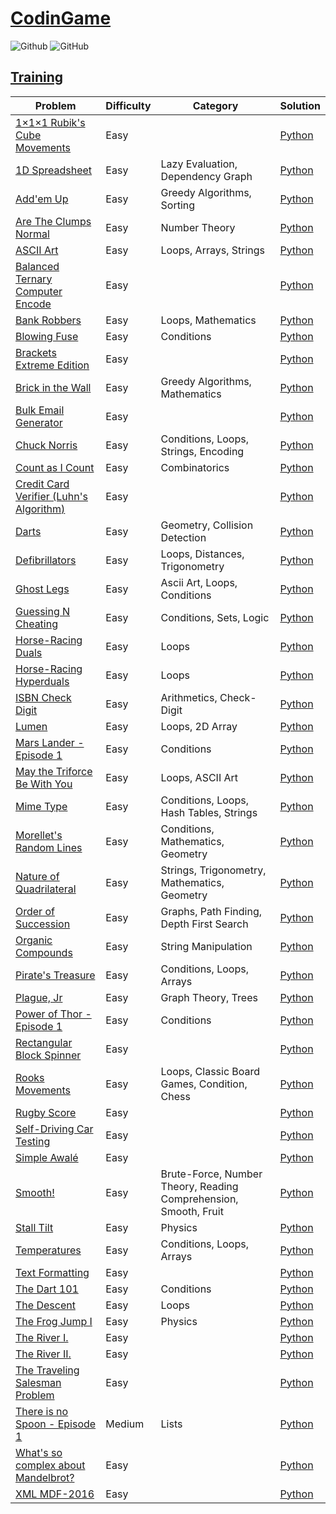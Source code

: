 # [CodinGame](https://www.codingame.com/)

![Github](https://img.shields.io/badge/languages-python-green.svg?longCache=true&style=for-the-badge)
![GitHub](https://img.shields.io/github/license/mashape/apistatus.svg?style=for-the-badge)

## [Training](https://www.codingame.com/training/)

| Problem | Difficulty | Category | Solution |      
|---------|------------|----------|----------|
[1×1×1 Rubik's Cube Movements](https://www.codingame.com/training/easy/111-rubiks-cube-movements) | Easy | | [Python](./Python/111-rubiks-cube-movements.py) 
[1D Spreadsheet](https://www.codingame.com/training/easy/1d-spreadsheet) | Easy | Lazy Evaluation, Dependency Graph | [Python](./Python/1d-spreadsheet.py)
[Add'em Up](https://www.codingame.com/training/easy/addem-up) | Easy | Greedy Algorithms, Sorting | [Python](./Python/addem-up.py)
[Are The Clumps Normal](https://www.codingame.com/training/easy/are-the-clumps-normal) | Easy | Number Theory | [Python](Python/are-the-clumps-normal.py)
[ASCII Art](https://www.codingame.com/training/easy/ascii-art) | Easy | Loops, Arrays, Strings | [Python](./Python/ascii-art.py)
[Balanced Ternary Computer Encode](https://www.codingame.com/training/easy/balanced-ternary-computer-encode) | Easy | | [Python](./Python/balanced-ternary-computer-encode.py)
[Bank Robbers](https://www.codingame.com/training/easy/bank-robbers) | Easy | Loops, Mathematics | [Python](./Python/bank-robbers.py)
[Blowing Fuse](https://www.codingame.com/training/easy/blowing-fuse) | Easy | Conditions | [Python](./Python/blowing-fuse.py)
[Brackets Extreme Edition](https://www.codingame.com/training/easy/brackets-extreme-edition) | Easy | | [Python](./Python/brackets-extreme-edition.py)
[Brick in the Wall](https://www.codingame.com/training/easy/brick-in-the-wall) | Easy | Greedy Algorithms, Mathematics | [Python](./Python/brick-in-the-wall.py)
[Bulk Email Generator](https://www.codingame.com/training/easy/bulk-email-generator) | Easy | | [Python](./Python/bulk-email-generator.py)
[Chuck Norris](https://www.codingame.com/training/easy/chuck-norris) | Easy | Conditions, Loops, Strings, Encoding | [Python](./Python/chuck-norris.py)
[Count as I Count](https://www.codingame.com/training/easy/count-as-i-count) | Easy | Combinatorics | [Python](./Python/count-as-i-count.py)
[Credit Card Verifier (Luhn's Algorithm)](https://www.codingame.com/training/easy/credit-card-verifier-luhns-algorithm) | Easy | | [Python](./Python/credit-card-verifier-luhns-algorithm.py)
[Darts](https://www.codingame.com/training/easy/darts) | Easy | Geometry, Collision Detection | [Python](./Python/darts.py)
[Defibrillators](https://www.codingame.com/training/easy/defibrillators) | Easy | Loops, Distances, Trigonometry | [Python](./Python/defibrillators.py)
[Ghost Legs](https://www.codingame.com/training/easy/ghost-legs) | Easy | Ascii Art, Loops, Conditions | [Python](./Python/ghost-legs.py)
[Guessing N Cheating](https://www.codingame.com/training/easy/guessing-n-cheating) | Easy | Conditions, Sets, Logic | [Python](./Python/guessing-n-cheating.py)
[Horse-Racing Duals](https://www.codingame.com/training/easy/horse-racing-duals) | Easy | Loops | [Python](./Python/horse-racing-duals.py)
[Horse-Racing Hyperduals](https://www.codingame.com/training/easy/horse-racing-hyperduals) | Easy | Loops | [Python](./Python/horse-racing-hyperduals.py)
[ISBN Check Digit](https://www.codingame.com/training/easy/isbn-check-digit) | Easy | Arithmetics, Check-Digit | [Python](./Python/isbn-check-digit.py)
[Lumen](https://www.codingame.com/training/easy/lumen) | Easy | Loops, 2D Array | [Python](./Python/lumen.py)
[Mars Lander - Episode 1](https://www.codingame.com/training/easy/mars-lander-episode-1) | Easy | Conditions | [Python](./Python/conditions.py)
[May the Triforce Be With You](https://www.codingame.com/training/easy/may-the-triforce-be-with-you) | Easy | Loops, ASCII Art | [Python](./Python/may-the-triforce-be-with-you.py)
[Mime Type](https://www.codingame.com/training/easy/mime-type) | Easy | Conditions, Loops, Hash Tables, Strings | [Python](./Python/mime-type.py)
[Morellet's Random Lines](https://www.codingame.com/training/easy/morellets-random-lines) | Easy | Conditions, Mathematics, Geometry | [Python](./Python/morellets-random-lines.py)
[Nature of Quadrilateral](https://www.codingame.com/training/easy/nature-of-quadrilaterals) | Easy | Strings, Trigonometry, Mathematics, Geometry | [Python](./Python/nature-of-quadrilateral.py)
[Order of Succession](https://www.codingame.com/training/easy/order-of-succession) | Easy | Graphs, Path Finding, Depth First Search | [Python](./Python/order-of-succession.py)
[Organic Compounds](https://www.codingame.com/training/easy/organic-compounds) | Easy | String Manipulation | [Python](./Python/organic-compounds.py)
[Pirate's Treasure](https://www.codingame.com/training/easy/pirates-treasure) | Easy | Conditions, Loops, Arrays | [Python](./Python/pirates-treasure.py)
[Plague, Jr](https://www.codingame.com/training/easy/plague-jr) | Easy | Graph Theory, Trees | [Python](./Python/plague-jr.py)
[Power of Thor - Episode 1](https://www.codingame.com/training/easy/power-of-thor-episode-1) | Easy | Conditions | [Python](./Python/power-of-thor-episode-1.py)
[Rectangular Block Spinner](https://www.codingame.com/training/easy/rectangular-block-spinner) | Easy | | [Python](./Python/rectangular-block-spinner.py)
[Rooks Movements](https://www.codingame.com/training/easy/rooks-movements) | Easy | Loops, Classic Board Games, Condition, Chess | [Python](./Python/rooks-movements.py)
[Rugby Score](https://www.codingame.com/training/easy/rugby-score) | Easy | | [Python](./Python/rugby-score.py)
[Self-Driving Car Testing](https://www.codingame.com/training/easy/self-driving-car-testing) | Easy | | [Python](./Python/self-driving-car-testing.py)
[Simple Awalé](https://www.codingame.com/training/easy/simple-awale) | Easy | | [Python](./Python/simple-awale.py)
[Smooth!](https://www.codingame.com/training/easy/smooth) | Easy | Brute-Force, Number Theory, Reading Comprehension, Smooth, Fruit | [Python](./Python/smooth.py)
[Stall Tilt](https://www.codingame.com/training/easy/stall-tilt) | Easy | Physics | [Python](./Python/stall-tilt.py)
[Temperatures](https://www.codingame.com/training/easy/temperatures) | Easy | Conditions, Loops, Arrays | [Python](./Python/temperatures.py)
[Text Formatting](https://www.codingame.com/training/easy/text-formatting) | Easy | | [Python](./Python/text-formatting.py)
[The Dart 101](https://www.codingame.com/training/easy/the-dart-101) | Easy | Conditions | [Python](./Python/the-dart-101.py)
[The Descent](https://www.codingame.com/training/easy/the-descent) | Easy | Loops | [Python](./Python/the-descent.py)
[The Frog Jump I](https://www.codingame.com/training/easy/the-frog-jump-1) | Easy | Physics | [Python](./Python/the-frog-jump.py)
[The River I.](https://www.codingame.com/training/easy/the-river-i-) | Easy | | [Python](./Python/the-river-i-.py)
[The River II.](https://www.codingame.com/training/easy/the-river-ii-) | Easy | | [Python](./Python/the-river-ii-.py)
[The Traveling Salesman Problem](https://www.codingame.com/training/easy/the-travelling-salesman-problem) | Easy | | [Python](./Python/the-traveling-salesman-problem.py)
[There is no Spoon - Episode 1](https://www.codingame.com/training/medium/there-is-no-spoon-episode-1) | Medium | Lists | [Python](./Python/there-is-no-spoon-episode-1.py)
[What's so complex about Mandelbrot?](https://www.codingame.com/training/easy/whats-so-complex-about-mandelbrot) | Easy | | [Python](./Python/whats-so-complex-about-mandelbrot.py)
[XML MDF-2016](https://www.codingame.com/training/easy/xml-mdf-2016) | Easy | | [Python](./Python/xml-mdf-2016.py)
